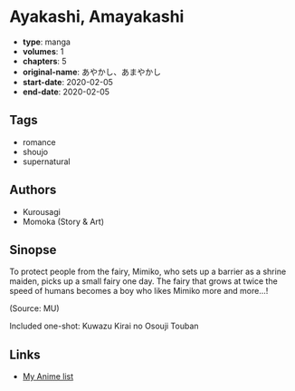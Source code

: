 # Ayakashi, Amayakashi

-   **type**: manga
-   **volumes**: 1
-   **chapters**: 5
-   **original-name**: あやかし、あまやかし
-   **start-date**: 2020-02-05
-   **end-date**: 2020-02-05

## Tags

-   romance
-   shoujo
-   supernatural

## Authors

-   Kurousagi
-   Momoka (Story & Art)

## Sinopse

To protect people from the fairy, Mimiko, who sets up a barrier as a shrine maiden, picks up a small fairy one day. The fairy that grows at twice the speed of humans becomes a boy who likes Mimiko more and more...!

(Source: MU)

Included one-shot: Kuwazu Kirai no Osouji Touban

## Links

-   [My Anime list](https://myanimelist.net/manga/127910/Ayakashi_Amayakashi)
